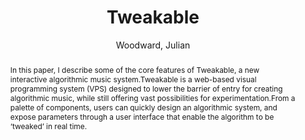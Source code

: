 ---
title: "Tweakable"
abstract: "In this paper, I describe some of the core features of Tweakable, a new interactive algorithmic music system.Tweakable is a web-based visual programming system (VPS) designed to lower the barrier of entry for creating algorithmic music, while still offering vast possibilities for experimentation.From a palette of components, users can quickly design an algorithmic system, and expose parameters through a user interface that enable the algorithm to be ‘tweaked’ in real time."
address: "Trondheim, Norway"
booktitle: "Proceedings of the International Web Audio Conference"
editor: "Xambó, Anna and Martín, Sara R. and Roma, Gerard"
month: "December"
publisher: "NTNU"
series: "WAC '19"
pages: "137--138"
ID: "10"
author: "Woodward, Julian"
webAuthor: "Julian Woodward"
track: "Demo"
year: "2019"
tags: year2019
media: none
pdflink: "/_data/papers/pdf/2019/2019_10.pdf"
ISSN: "2663-5844"
---